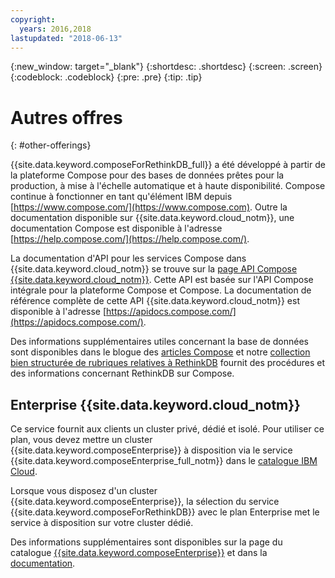 ```yaml
---
copyright:
  years: 2016,2018
lastupdated: "2018-06-13"
---
```


{:new_window: target="_blank"}
{:shortdesc: .shortdesc}
{:screen: .screen}
{:codeblock: .codeblock}
{:pre: .pre}
{:tip: .tip}

# Autres offres
{: #other-offerings}

{{site.data.keyword.composeForRethinkDB_full}} a été développé à partir de la plateforme Compose pour des bases de données prêtes pour la production, à mise à l'échelle automatique et à haute disponibilité. Compose continue à fonctionner en tant qu'élément IBM depuis [https://www.compose.com/](https://www.compose.com). Outre la documentation disponible sur {{site.data.keyword.cloud_notm}}, une documentation Compose est disponible à l'adresse [https://help.compose.com/](https://help.compose.com/).

La documentation d'API pour les services Compose dans {{site.data.keyword.cloud_notm}} se trouve sur la [page API Compose {{site.data.keyword.cloud_notm}}](https://www.compose.com/articles/the-ibm-cloud-compose-api/). Cette API est basée sur l'API Compose intégrale pour la plateforme Compose et Compose. La documentation de référence complète de cette API {{site.data.keyword.cloud_notm}} est disponible à l'adresse [https://apidocs.compose.com/](https://apidocs.compose.com/).

Des informations supplémentaires utiles concernant la base de données sont disponibles dans le blogue des [articles Compose](https://www.compose.com/articles/) et notre [collection bien structurée de rubriques relatives à RethinkDB](https://www.compose.com/articles/curated-collection-rethinkdb/) fournit des procédures et des informations concernant RethinkDB sur Compose.

## Enterprise {{site.data.keyword.cloud_notm}}

Ce service fournit aux clients un cluster privé, dédié et isolé. Pour utiliser ce plan, vous devez mettre un cluster {{site.data.keyword.composeEnterprise}} à disposition via le service {{site.data.keyword.composeEnterprise_full_notm}} dans le [catalogue IBM Cloud](https://console.{DomainName}.net/catalog/).

Lorsque vous disposez d'un cluster {{site.data.keyword.composeEnterprise}}, la sélection du service {{site.data.keyword.composeForRethinkDB}} avec le plan Enterprise met le service à disposition sur votre cluster dédié. 

Des informations supplémentaires sont disponibles sur la page du catalogue [{{site.data.keyword.composeEnterprise}}](https://console.{DomainName}/catalog/services/compose-enterprise) et dans la [documentation](https://console.{DomainName}/docs/services/ComposeEnterprise/index.html#about-compose-enterprise).
